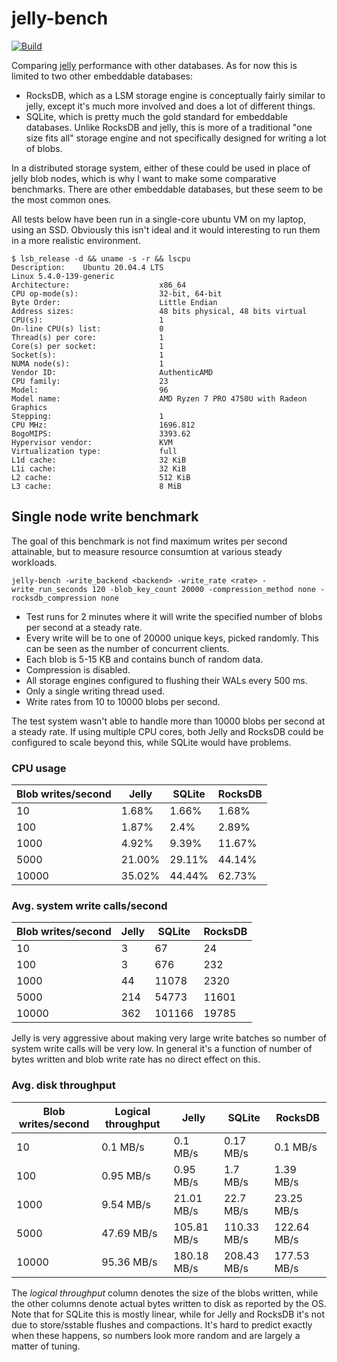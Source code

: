 # jelly-bench
[![Build](https://github.com/demogorgon1/jelly-bench/actions/workflows/cmake.yml/badge.svg)](https://github.com/demogorgon1/jelly-bench/actions/workflows/cmake.yml)

Comparing [jelly](https://github.com/demogorgon1/jelly) performance with other databases. As for now this is limited to two other embeddable databases: 

* RocksDB, which as a LSM storage engine is conceptually fairly similar to jelly, except it's much more involved and does a lot of different things. 
* SQLite, which is pretty much the gold standard for embeddable databases. Unlike RocksDB and jelly, this is more of a traditional "one size fits all" storage engine and not specifically designed for writing a lot of blobs.

In a distributed storage system, either of these could be used in place of jelly blob nodes, which is why I want to make some comparative benchmarks. There are other embeddable databases, but these seem to be the most common ones.

All tests below have been run in a single-core ubuntu VM on my laptop, using an SSD. Obviously this isn't ideal and it would interesting to run them in a more realistic environment.

```
$ lsb_release -d && uname -s -r && lscpu
Description:    Ubuntu 20.04.4 LTS
Linux 5.4.0-139-generic
Architecture:                    x86_64
CPU op-mode(s):                  32-bit, 64-bit
Byte Order:                      Little Endian
Address sizes:                   48 bits physical, 48 bits virtual
CPU(s):                          1
On-line CPU(s) list:             0
Thread(s) per core:              1
Core(s) per socket:              1
Socket(s):                       1
NUMA node(s):                    1
Vendor ID:                       AuthenticAMD
CPU family:                      23
Model:                           96
Model name:                      AMD Ryzen 7 PRO 4750U with Radeon Graphics
Stepping:                        1
CPU MHz:                         1696.812
BogoMIPS:                        3393.62
Hypervisor vendor:               KVM
Virtualization type:             full
L1d cache:                       32 KiB
L1i cache:                       32 KiB
L2 cache:                        512 KiB
L3 cache:                        8 MiB
```

## Single node write benchmark
The goal of this benchmark is not find maximum writes per second attainable, but to measure resource consumtion at various steady workloads.

```
jelly-bench -write_backend <backend> -write_rate <rate> -write_run_seconds 120 -blob_key_count 20000 -compression_method none -rocksdb_compression none 
```

* Test runs for 2 minutes where it will write the specified number of blobs per second at a steady rate. 
* Every write will be to one of 20000 unique keys, picked randomly. This can be seen as the number of concurrent clients.
* Each blob is 5-15 KB and contains bunch of random data.
* Compression is disabled.
* All storage engines configured to flushing their WALs every 500 ms.
* Only a single writing thread used.
* Write rates from 10 to 10000 blobs per second.

The test system wasn't able to handle more than 10000 blobs per second at a steady rate. If using multiple CPU cores, both Jelly and RocksDB could be configured to scale beyond this, while SQLite would have problems.

### CPU usage
Blob writes/second|Jelly|SQLite|RocksDB
-|-|-|-
10|1.68%|1.66%|1.68%
100|1.87%|2.4%|2.89%
1000|4.92%|9.39%|11.67%
5000|21.00%|29.11%|44.14%
10000|35.02%|44.44%|62.73%

### Avg. system write calls/second
Blob writes/second|Jelly|SQLite|RocksDB
-|-|-|-
10|3|67|24
100|3|676|232
1000|44|11078|2320
5000|214|54773|11601
10000|362|101166|19785

Jelly is very aggressive about making very large write batches so number of system write calls will be very low. In general it's a function of number of bytes written and blob write rate has no direct effect on this. 

### Avg. disk throughput
Blob writes/second|Logical throughput|Jelly|SQLite|RocksDB
-|-|-|-|-
10|0.1 MB/s|0.1 MB/s|0.17 MB/s|0.1 MB/s
100|0.95 MB/s|0.95 MB/s|1.7 MB/s|1.39 MB/s
1000|9.54 MB/s|21.01 MB/s|22.7 MB/s|23.25 MB/s
5000|47.69 MB/s|105.81 MB/s|110.33 MB/s|122.64 MB/s
10000|95.36 MB/s|180.18 MB/s|208.43 MB/s|177.53 MB/s

The _logical throughput_ column denotes the size of the blobs written, while the other columns denote actual bytes written to disk as reported by the OS.
Note that for SQLite this is mostly linear, while for Jelly and RocksDB it's not due to store/sstable flushes and compactions. It's hard to predict exactly when these happens, so numbers look more random and are largely a matter of tuning.

